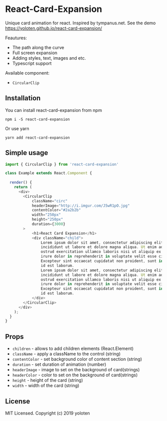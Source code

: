 # React-Card-Expansion

Unique card animation for react. Inspired by tympanus.net. 
See the demo https://yoloten.github.io/react-card-expansion/

Feautures: 

- The path along the curve
- Full screen expansion
- Adding styles, text, images and etc.
- Typescript support

Available component:

- `CircularClip`

## Installation

You can install react-card-expansion from npm

```
npm i -S react-card-expansion
```
Or use yarn

```
yarn add react-card-expansion
```
## Simple usage

```javascript
import { CircularClip } from 'react-card-expansion'

class Example extends React.Component {
 
  render() {
    return (
      <div>
        <CircularClip 
            className="circ"
            headerImage="http://i.imgur.com/J5wR1pO.jpg"
            contentColor="#2a2b2b"
            width="250px"
            height="250px"
            duration={3000}
        >
            <h1>React Card Expansion</h1>
            <div className="child">
                Lorem ipsum dolor sit amet, consectetur adipiscing elit, sed do eiusmod tempor 
                incididunt ut labore et dolore magna aliqua. Ut enim ad minim veniam, quis n
                ostrud exercitation ullamco laboris nisi ut aliquip ex ea commodo consequat. Duis aute 
                irure dolor in reprehenderit in voluptate velit esse cillum dolore eu fugiat nulla pariatur. 
                Excepteur sint occaecat cupidatat non proident, sunt in culpa qui officia deserunt mollit anim 
                id est laborum.
                Lorem ipsum dolor sit amet, consectetur adipiscing elit, sed do eiusmod tempor 
                incididunt ut labore et dolore magna aliqua. Ut enim ad minim veniam, quis n
                ostrud exercitation ullamco laboris nisi ut aliquip ex ea commodo consequat. Duis aute 
                irure dolor in reprehenderit in voluptate velit esse cillum dolore eu fugiat nulla pariatur. 
                Excepteur sint occaecat cupidatat non proident, sunt in culpa qui officia deserunt mollit anim 
                id est laborum.
            </div>
        </CircularClip>
      </div>
    );
  }
}

```
## Props

- `children` - allows to add children elements (React.Element)
- `className` - apply a className to the control (string)
- `contentColor` - set background color of content section (string)
- `duration` - set duration of animation (number)
- `headerImage` - image to set on the background of card(strings)
- `headerColor` - color to set on the background of card(strings)
- `height` - height of the card (string)
- `width` - width of the card (string)

## License
MIT Licensed. Copyright (c) 2019 yoloten